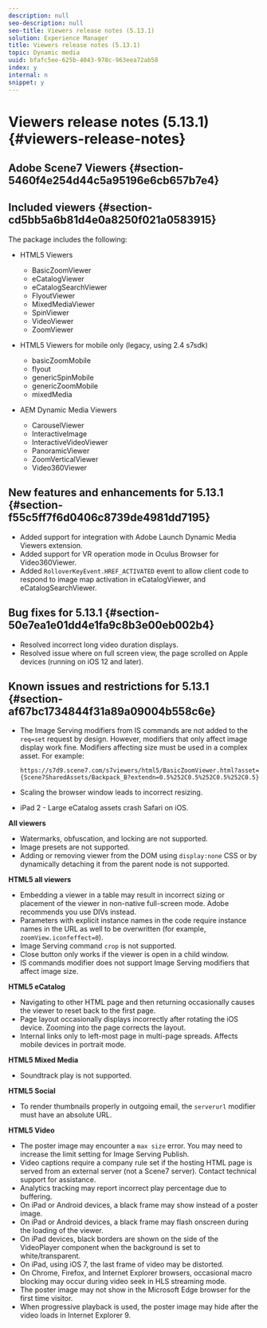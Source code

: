 ```yaml
---
description: null
seo-description: null
seo-title: Viewers release notes (5.13.1)
solution: Experience Manager
title: Viewers release notes (5.13.1)
topic: Dynamic media
uuid: bfafc5ee-625b-4043-978c-963eea72ab58
index: y
internal: n
snippet: y
---
```


# Viewers release notes (5.13.1){#viewers-release-notes}

## Adobe Scene7 Viewers {#section-5460f4e254d44c5a95196e6cb657b7e4}

## Included viewers {#section-cd5bb5a6b81d4e0a8250f021a0583915}

The package includes the following:

* HTML5 Viewers

    * BasicZoomViewer 
    * eCatalogViewer 
    * eCatalogSearchViewer 
    * FlyoutViewer 
    * MixedMediaViewer 
    * SpinViewer 
    * VideoViewer 
    * ZoomViewer

* HTML5 Viewers for mobile only (legacy, using 2.4 s7sdk)

    * basicZoomMobile 
    * flyout 
    * genericSpinMobile 
    * genericZoomMobile 
    * mixedMedia

* AEM Dynamic Media Viewers

    * CarouselViewer 
    * InteractiveImage 
    * InteractiveVideoViewer 
    * PanoramicViewer 
    * ZoomVerticalViewer 
    * Video360Viewer

## New features and enhancements for 5.13.1 {#section-f55c5ff7f6d0406c8739de4981dd7195}

* Added support for integration with Adobe Launch Dynamic Media Viewers extension. 
* Added support for VR operation mode in Oculus Browser for Video360Viewer. 
* Added `RolloverKeyEvent.HREF_ACTIVATED` event to allow client code to respond to image map activation in eCatalogViewer, and eCatalogSearchViewer.

## Bug fixes for 5.13.1 {#section-50e7ea1e01dd4e1fa9c8b3e00eb002b4}

* Resolved incorrect long video duration displays. 
* Resolved issue where on full screen view, the page scrolled on Apple devices (running on iOS 12 and later).

## Known issues and restrictions for 5.13.1 {#section-af67bc1734844f31a89a09004b558c6e}

* The Image Serving modifiers from IS commands are not added to the `req=set` request by design. However, modifiers that only affect image display work fine. Modifiers affecting size must be used in a complex asset. For example:

  `https://s7d9.scene7.com/s7viewers/html5/BasicZoomViewer.html?asset= {Scene7SharedAssets/Backpack_B?extendn=0.5%252C0.5%252C0.5%252C0.5}` 

* Scaling the browser window leads to incorrect resizing. 
* iPad 2 - Large eCatalog assets crash Safari on iOS.

**All viewers**

* Watermarks, obfuscation, and locking are not supported. 
* Image presets are not supported. 
* Adding or removing viewer from the DOM using `display:none` CSS or by dynamically detaching it from the parent node is not supported.

**HTML5 all viewers**

* Embedding a viewer in a table may result in incorrect sizing or placement of the viewer in non-native full-screen mode. Adobe recommends you use DIVs instead. 
* Parameters with explicit instance names in the code require instance names in the URL as well to be overwritten (for example, `zoomView.iconfeffect=0`). 
* Image Serving command `crop` is not supported. 
* Close button only works if the viewer is open in a child window. 
* IS commands modifier does not support Image Serving modifiers that affect image size.

**HTML5 eCatalog**

* Navigating to other HTML page and then returning occasionally causes the viewer to reset back to the first page. 
* Page layout occasionally displays incorrectly after rotating the iOS device. Zooming into the page corrects the layout. 
* Internal links only to left-most page in multi-page spreads. Affects mobile devices in portrait mode.

**HTML5 Mixed Media**

* Soundtrack play is not supported.

**HTML5 Social**

* To render thumbnails properly in outgoing email, the `serverurl` modifier must have an absolute URL.

**HTML5 Video**

* The poster image may encounter a `max size` error. You may need to increase the limit setting for Image Serving Publish. 
* Video captions require a company rule set if the hosting HTML page is served from an external server (not a Scene7 server). Contact technical support for assistance. 
* Analytics tracking may report incorrect play percentage due to buffering. 
* On iPad or Android devices, a black frame may show instead of a poster image. 
* On iPad or Android devices, a black frame may flash onscreen during the loading of the viewer. 
* On iPad devices, black borders are shown on the side of the VideoPlayer component when the background is set to white/transparent. 
* On iPad, using iOS 7, the last frame of video may be distorted. 
* On Chrome, Firefox, and Internet Explorer browsers, occasional macro blocking may occur during video seek in HLS streaming mode. 
* The poster image may not show in the Microsoft Edge browser for the first time visitor. 
* When progressive playback is used, the poster image may hide after the video loads in Internet Explorer 9.

